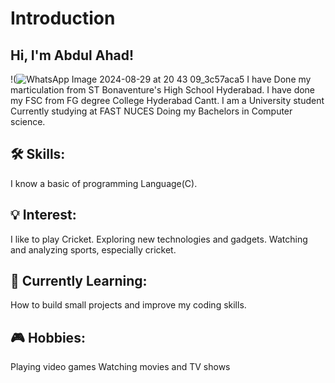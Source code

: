 # **Introduction**
## Hi, I'm Abdul Ahad!
!(![WhatsApp Image 2024-08-29 at 20 43 09_3c57aca5](https://github.com/user-attachments/assets/2e7144df-006e-46f2-ba43-cda51d4ad92a)
I have Done my marticulation from ST Bonaventure's High School Hyderabad. 
I have done my FSC from FG degree College Hyderabad Cantt. 
I am a University student Currently studying at FAST NUCES Doing my Bachelors in Computer science.
## 🛠️ Skills:
I know a basic of programming Language(C).
## 💡 Interest:
I like to play Cricket.
Exploring new technologies and gadgets.
Watching and analyzing sports, especially cricket.
## 🌱 Currently Learning:
How to build small projects and improve my coding skills.
## 🎮 Hobbies:
Playing video games
Watching movies and TV shows
